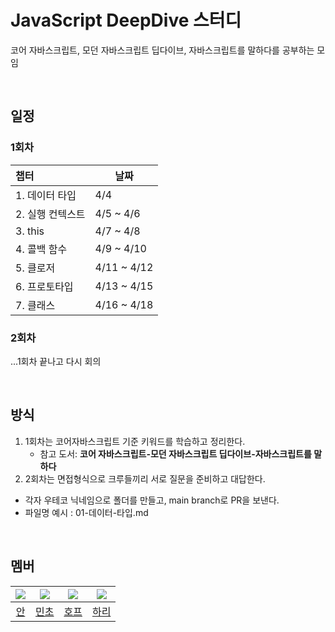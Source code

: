 # JavaScript DeepDive 스터디

코어 자바스크립트, 모던 자바스크립트 딥다이브, 자바스크립트를 말하다를 공부하는 모임

<br>

## 일정

### 1회차

| 챕터             | 날짜        |
| :--------------- | ----------- |
| 1. 데이터 타입   | 4/4         |
| 2. 실행 컨텍스트 | 4/5 ~ 4/6   |
| 3. this          | 4/7 ~ 4/8   |
| 4. 콜백 함수     | 4/9 ~ 4/10  |
| 5. 클로저        | 4/11 ~ 4/12 |
| 6. 프로토타입    | 4/13 ~ 4/15 |
| 7. 클래스        | 4/16 ~ 4/18 |

### 2회차

...1회차 끝나고 다시 회의

<br>

## 방식

1. 1회차는 코어자바스크립트 기준 키워드를 학습하고 정리한다.
   - 참고 도서: **코어 자바스크립트-모던 자바스크립트 딥다이브-자바스크립트를 말하다**
2. 2회차는 면접형식으로 크루들끼리 서로 질문을 준비하고 대답한다.

- 각자 우테코 닉네임으로 폴더를 만들고, main branch로 PR을 보낸다.
- 파일명 예시 : 01-데이터-타입.md

<br>

## 멤버

| ![](https://github.com/jin7969.png?size=100) | ![](https://github.com/jswith.png?size=100) | ![](https://github.com/moonheekim0118.png?size=100) | ![](https://github.com/LAH1203.png?size=100) |
| :------------------------------------------: | :-----------------------------------------: | :-------------------------------------------------: | :------------------------------------------: |
|       [안](https://github.com/jin7969)       |      [민초](https://github.com/jswith)      |      [호프](https://github.com/moonheekim0118)      |      [하리](https://github.com/LAH1203)      |

